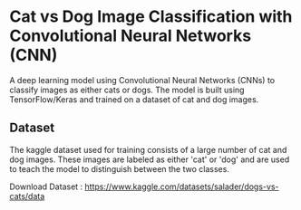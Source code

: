 # Cat vs Dog Image Classification with Convolutional Neural Networks (CNN)

A deep learning model using Convolutional Neural Networks (CNNs) to classify images as either cats or dogs. The model is built using TensorFlow/Keras and trained on a dataset of cat and dog images.

## Dataset

The kaggle dataset used for training consists of a large number of cat and dog images. These images are labeled as either 'cat' or 'dog' and are used to teach the model to distinguish between the two classes.

Download Dataset : https://www.kaggle.com/datasets/salader/dogs-vs-cats/data